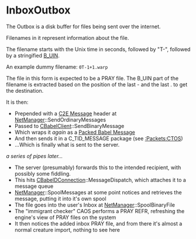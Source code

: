 # InboxOutbox
The Outbox is a disk buffer for files being sent over the internet.

Filenames in it represent information about the file.

The filename starts with the Unix time in seconds, followed by "T-", followed by a stringified [B_UIN](../Structs/B_UIN.md).

An example dummy filename: ``0T-1+1.warp``

The file in this form is expected to be a PRAY file.
The B_UIN part of the filename is extracted based on the position of the last - and the last . to get the destination.

It is then:

* Prepended with a [C2E Message](../Formats/C2E_Message.md) header at [NetManager](../Structs/NetManager.md)::SendOrdinaryMessages
* Passed to [CBabelClient](../Structs/CBabelClient.md)::SendBinaryMessage
* Which wraps it *again* as a [Packed Babel Message](../Formats/Packed_Babel_Message.md)
* And then sends it in a C_TID_MESSAGE package (see [:Packets:CTOS](../Packets/CTOS.md))
* ...Which is finally what is sent to the server.


*a series of pipes later...*


* The server (presumably) forwards this to the intended recipient, with possibly some fiddling.
* This hits [CBabelDConnection](../Structs/CBabelDConnection.md)::MessageDispatch, which attaches it to a message queue
* [NetManager](../Structs/NetManager.md)::SpoolMessages at some point notices and retrieves the message, putting it into it's own spool
* The file goes into the user's Inbox at [NetManager](../Structs/NetManager.md)::SpoolBinaryFile
* The "immigrant checker" CAOS performs a PRAY REFR, refreshing the engine's view of PRAY files on the system
* It then notices the added inbox PRAY file, and from there it's almost a normal creature import, nothing to see here


